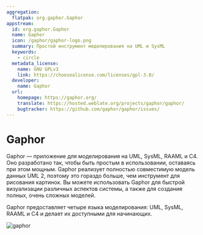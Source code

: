```yaml
---
aggregation:
  flatpak: org.gaphor.Gaphor
appstream:
  id: org.gaphor.Gaphor
  name: Gaphor
  icon: /gaphor/gaphor-logo.png
  summary: Простой инструмент моделирования на UML и SysML
  keywords:
    - circle
  metadata_license:
    name: GNU GPLv3
    link: https://choosealicense.com/licenses/gpl-3.0/
  developer:
    name: Gaphor
  url:
    homepage: https://gaphor.org/
    translate: https://hosted.weblate.org/projects/gaphor/gaphor/
    bugtracker: https://github.com/gaphor/gaphor/issues/
---
```


# Gaphor

Gaphor — приложение для моделирования на UML, SysML, RAAML и C4. Оно разработано так, чтобы быть простым в использовании, оставаясь при этом мощным. Gaphor реализует полностью совместимую модель данных UML 2, поэтому это гораздо больше, чем инструмент для рисования картинок. Вы можете использовать Gaphor для быстрой визуализации различных аспектов системы, а также для создания полных, очень сложных моделей.

Gaphor предоставляет четыре языка моделирования: UML, SysML, RAAML и C4 и делает их доступными для начинающих.

![gaphor](/gaphor/gaphor-1.png)

<!--@include: @ru/apps/.parts/install/content-flatpak.md-->
